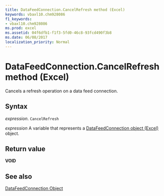 ```yaml
---
title: DataFeedConnection.CancelRefresh method (Excel)
keywords: vbaxl10.chm928086
f1_keywords:
- vbaxl10.chm928086
ms.prod: excel
ms.assetid: 04f6dfb1-f1f3-5fd0-46c8-93fcd490f3b8
ms.date: 06/08/2017
localization_priority: Normal
---
```



# DataFeedConnection.CancelRefresh method (Excel)

Cancels a refresh operation on a data feed connection.


## Syntax

_expression_. `CancelRefresh`

_expression_ A variable that represents a [DataFeedConnection object (Excel)](Excel.datafeedconnection.md) object.


## Return value

 **VOID**


## See also



[DataFeedConnection Object](Excel.datafeedconnection.md)

